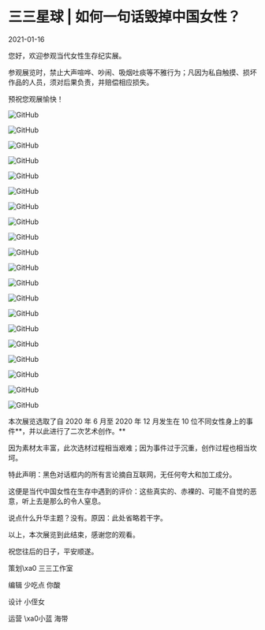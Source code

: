 # 三三星球 | 如何一句话毁掉中国女性？

2021-01-16

您好，欢迎参观当代女性生存纪实展。

参观展览时，禁止大声喧哗、吵闹、吸烟吐痰等不雅行为；凡因为私自触摸、损坏作品的人员，须对后果负责，并赔偿相应损失。

预祝您观展愉快！

![GitHub](https://chinadigitaltimes.net/chinese/files/2021/01/post-661573-6002f750300ce.)

![GitHub](https://chinadigitaltimes.net/chinese/files/2021/01/post-661573-6002f7539b730.)

![GitHub](https://chinadigitaltimes.net/chinese/files/2021/01/post-661573-6002f7554c09c.)

![GitHub](https://chinadigitaltimes.net/chinese/files/2021/01/post-661573-6002f75806dfe.)

![GitHub](https://chinadigitaltimes.net/chinese/files/2021/01/post-661573-6002f75a3032e.)

![GitHub](https://chinadigitaltimes.net/chinese/files/2021/01/post-661573-6002f75d133f7.)

![GitHub](https://chinadigitaltimes.net/chinese/files/2021/01/post-661573-6002f75ebbe83.)

![GitHub](https://chinadigitaltimes.net/chinese/files/2021/01/post-661573-6002f761bdffa.)

![GitHub](https://chinadigitaltimes.net/chinese/files/2021/01/post-661573-6002f76371c78.)

![GitHub](https://chinadigitaltimes.net/chinese/files/2021/01/post-661573-6002f7661399a.)

![GitHub](https://chinadigitaltimes.net/chinese/files/2021/01/post-661573-6002f767b6b17.)

![GitHub](https://chinadigitaltimes.net/chinese/files/2021/01/post-661573-6002f76a806b6.)

![GitHub](https://chinadigitaltimes.net/chinese/files/2021/01/post-661573-6002f76c31080.)

![GitHub](https://chinadigitaltimes.net/chinese/files/2021/01/post-661573-6002f76f7bdde.)

![GitHub](https://chinadigitaltimes.net/chinese/files/2021/01/post-661573-6002f77230653.)

![GitHub](https://chinadigitaltimes.net/chinese/files/2021/01/post-661573-6002f7759fd2c.)

![GitHub](https://chinadigitaltimes.net/chinese/files/2021/01/post-661573-6002f777591a7.)

![GitHub](https://chinadigitaltimes.net/chinese/files/2021/01/post-661573-6002f77a15b33.)

![GitHub](https://chinadigitaltimes.net/chinese/files/2021/01/post-661573-6002f77bb329e.)

![GitHub](https://chinadigitaltimes.net/chinese/files/2021/01/post-661573-6002f77e94626.)

本次展览选取了自 2020 年 6 月至 2020 年 12 月发生在 10 位不同女性身上的事件**，并以此进行了二次艺术创作。**

因为素材太丰富，此次选材过程相当艰难；因为事件过于沉重，创作过程也相当坎坷。

特此声明：黑色对话框内的所有言论摘自互联网，无任何夸大和加工成分。

这便是当代中国女性在生存中遇到的评价：这些真实的、赤裸的、可能不自觉的恶意，听上去是那么的令人窒息。

说点什么升华主题？没有。原因：此处省略若干字。

以上，本次展览到此结束，感谢您的观看。

祝您往后的日子，平安顺遂。

策划\xa0 三三工作室

编辑 少吃点 你酸

设计 小侄女

运营 \xa0小蓝 海带


